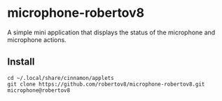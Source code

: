# microphone-robertov8
A simple mini application that displays the status of the microphone and microphone actions.

## Install
```
cd ~/.local/share/cinnamon/applets
git clone https://github.com/robertov8/microphone-robertov8.git microphone@robertov8
```
